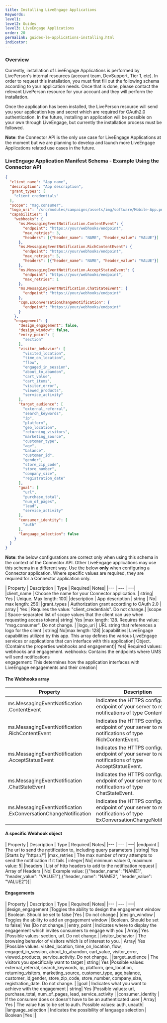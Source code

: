 ```yaml
---
title: Installing LiveEngage Applications
Keywords:
level1:
level2: Guides
level3: LiveEngage Applications
order: 20
permalink: guides-le-applications-installing.html
indicator:
---
```


### Overview

Currently, installation of LiveEngage Applications is performed by LivePerson's internal resources (account team, DevSupport, Tier 1, etc). In order to request this installation, you must first fill out the following schema according to your application needs. Once that is done, please contact the relevant LivePerson resource for your account and they will perform the installation.

Once the application has been installed, the LivePerson resource will send you your application key and secret which are required for OAuth2.0 authentication. In the future, installing an application will be possible on your own through LiveEngage, but currently the installation process must be followed.

**Note**: the Connector API is the only use case for LiveEngage Applications at the moment but we are planning to develop and launch more LiveEngage Applications related use cases in the future.

### LiveEngage Application Manifest Schema - Example Using the Connector API

```json
{
  "client_name": "App name",
  "description": "App description",
  "grant_types": [
    "client_credentials"
  ],
  "scope": "msg.consumer",
  "logo_uri": "/src/modules/campaigns/assets/img/software/Mobile-App.png",
  "capabilities": {
    "webhooks": {
      "ms.MessagingEventNotification.ContentEvent": {
        "endpoint": "https://your/webhooks/endpoint",
        "max_retries": 3,
        "headers": [{"header_name": "NAME", "header_value": "VALUE"}]
      },
      "ms.MessagingEventNotification.RichContentEvent": {
        "endpoint": "https://your/webhooks/endpoint",
        "max_retries": 5,
        "headers": [{"header_name": "NAME", "header_value": "VALUE"}]
      },
      "ms.MessagingEventNotification.AcceptStatusEvent": {
        "endpoint": "https://your/webhooks/endpoint",
        "max_retries": 1
      },
      "ms.MessagingEventNotification.ChatStateEvent": {
        "endpoint": "https://your/webhooks/endpoint"
      },
      "cqm.ExConversationChangeNotification": {
        "endpoint": "https://your/webhooks/endpoint"
      }
    },
    "engagement": {
      "design_engagement": false,
      "design_window": false,
      "entry_point": [
        "section"
      ],
      "visitor_behavior": [
        "visited_location",
        "time_on_location",
        "flow",
        "engaged_in_session",
        "about_to_abandon",
        "cart_value",
        "cart_items",
        "visitor_error",
        "viewed_products",
        "service_activity"
      ],
      "target_audience": [
        "external_referral",
        "search_keywords",
        "ip",
        "platform",
        "geo_location",
        "returning_visitors",
        "marketing_source",
        "customer_type",
        "age",
        "balance",
        "customer_id",
        "gender",
        "store_zip_code",
        "store_number",
        "company_size",
        "registration_date"
      ],
      "goal": [
        "url",
        "purchase_total",
        "num_of_pages",
        "lead",
        "service_activity"
      ],
      "consumer_identity": [
        "auth"
      ],
      "language_selection": false
    }
  }
}
```

**Note**: the below configurations are correct only when using this schema in the context of the Connector API. Other LiveEngage applications may use this schema in a different way. Use the below **only** when configuring a Connector application. Where specific values are required, they are required for a Connector application only.

| Property | Description | Type | Required| Notes|
|--- | --- | ---|
|client_name | Choose the name for your Connector application. | string| Yes | Unique. Max length: 100|
|description | App description | string | No| max length: 256|
|grant_types | Authorization grant according to OAuth 2.0 | array | Yes | Requires the value: "client_credentials". Do not change.|
|scope | Space-separated list of scope values that the client can use when requesting access tokens| string| Yes |max length: 128. Requires the value: "msg.consumer". Do not change. |
|logo_uri | URL string that references a logo for the client | string| No|max length: 128|
|capabilities| LiveEngage capabilities utilized by this app. This array defines the various LiveEngage services or applications that can interface with this application| Object. (Contains the properties webhooks and engagement)| Yes| Required values: webhooks and engagement. webhooks: Contains the endpoints where UMS will send notifications <br /> engagement: This determines how the application interfaces with LiveEngage engagements and their creation|

#### The Webhooks array

| Property | Description | Type |
|--- | --- | ---|
|ms.MessagingEventNotification .ContentEvent | Indicates the HTTPS configuration endpoint of your server to receive notifications of type ContentEvent. | webhook |
|ms.MessagingEventNotification .RichContentEvent |  Indicates the HTTPS configuration endpoint of your server to receive notifications of type RichContentEvent. | webhook |
|ms.MessagingEventNotification .AcceptStatusEvent |Indicates the HTTPS configuration endpoint of your server to receive notifications of type AcceptStatusEvent. |  webhook |
|ms.MessagingEventNotification .ChatStateEvent | Indicates the HTTPS configuration endpoint of your server to receive notifications of type ChatStateEvent. |  webhook |
|ms.MessagingEventNotification .ExConversationChangeNotification | Indicates the HTTPS configuration endpoint of your server to receive notifications of type ExConversationChangeNotification. |  webhook |

#### A specific Webhook object

| Property | Description | Type | Required| Notes|
|--- | --- | ---|
|endpoint | The url to send the notification to, including query parameters | string| Yes |Starts by "https://"|
|max_retries | The max number of retry attempts to send the notification if it fails | integer| No| minimum value: 0, maximum value: 5|
|headers | List of http headers to add to the notification request | Array of Headers | No| Example value:  [{"header_name": "NAME1", "header_value": "VALUE1"},{"header_name": "NAME2", "header_value": "VALUE2"}]|

#### Engagements

| Property | Description | Type | Required| Notes|
|--- | --- | ---|
|design_engagement |Toggles the ability to design the engagement window | Boolean. Should be set to false |Yes | Do not change.|
|design_window | Toggles the ability to add an engagement window | Boolean. Should be set to false| Yes |Do not change.|
|entry_point |  Indicates where to display the engagement which invites consumers to engage with you | Array| Yes |Possible values: section, url. Do not change.|
|visitor_behavior | The browsing behavior of visitors which is of interest to you.  | Array| Yes |Possible values: visited_location, time_on_location, flow, engaged_in_session, about_to_abandon, cart_value, visitor_error, viewed_products, service_activity. Do not change. |
|target_audience | The visitors you specifically want to target |  string| Yes |Possible values: external_referral, search_keywords, ip, platform, geo_location, returning_visitors, marketing_source, customer_type, age,balance, customer_id,gender, store_zip_code, store_number, company_size, registration_date. Do not change. |
|goal |  Indicates what you want to achieve with the engagement | string| Yes |Possible values: url, purchase_total, num_of_pages, lead, service_activity |
|consumer_identity | If the consumer does or doesn't have to be an authenticated user |  Array| Yes | The value has to be set to auth. Possible values: auth, unauth|
|language_selection | Indicates the possibility of language selection  |  Boolean |Yes ||
